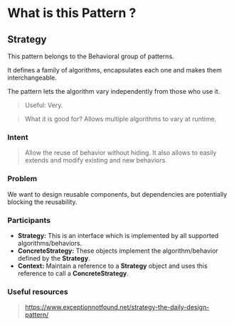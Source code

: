 ﻿# What is this Pattern ?

## Strategy

This pattern belongs to the Behavioral group of patterns.

It defines a family of algorithms, encapsulates each one and makes them interchangeable. 

The pattern lets the algorithm vary independently from those who use it.

> Useful: Very. 

> What it is good for? Allows multiple algorithms to vary at runtime.

### Intent
 
 > Allow the reuse of behavior without hiding. It also allows to easily extends and modify existing and new behaviors.
 
### Problem
 
We want to design reusable components, but dependencies are potentially blocking the reusability.

### Participants

 * __Strategy:__ This is an interface which is implemented by all supported algorithms/behaviors.
 * __ConcreteStrategy:__ These objects implement the algorithm/behavior defined by the __Strategy__.
 * __Context:__ Maintain a reference to a __Strategy__ object and uses this reference to call a __ConcreteStrategy__.

### Useful resources

> https://www.exceptionnotfound.net/strategy-the-daily-design-pattern/

